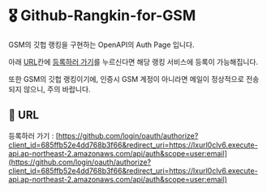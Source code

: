 # 🎖 Github-Rangkin-for-GSM

GSM의 깃헙 랭킹을 구현하는 OpenAPI의 Auth Page 입니다.

아래 [URL](#URL)칸에 [등록하러 가기](https://github.com/login/oauth/authorize?client_id=685ffb52e4dd768b3f66&redirect_uri=https://lxurl0clv6.execute-api.ap-northeast-2.amazonaws.com/api/auth&scope=user:email)를 누르신다면 해당 랭킹 서비스에 등록이 가능해집니다.  

또한 GSM의 깃헙 랭킹이기에, 인증시 GSM 계정이 아니라면 메일이 정상적으로 전송되지 않으니, 주의 바랍니다.  

## 📕 URL
등록하러 가기 : [https://github.com/login/oauth/authorize?client_id=685ffb52e4dd768b3f66&redirect_uri=https://lxurl0clv6.execute-api.ap-northeast-2.amazonaws.com/api/auth&scope=user:email](https://github.com/login/oauth/authorize?client_id=685ffb52e4dd768b3f66&redirect_uri=https://lxurl0clv6.execute-api.ap-northeast-2.amazonaws.com/api/auth&scope=user:email)  
